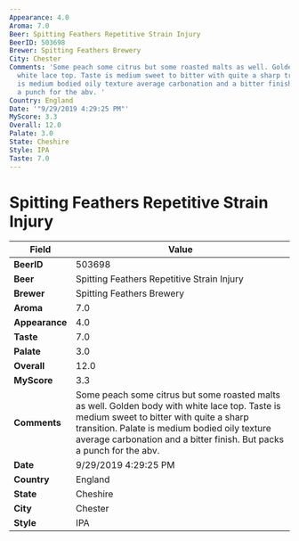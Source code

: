 ```yaml
---
Appearance: 4.0
Aroma: 7.0
Beer: Spitting Feathers Repetitive Strain Injury
BeerID: 503698
Brewer: Spitting Feathers Brewery
City: Chester
Comments: 'Some peach some citrus but some roasted malts as well. Golden body with
  white lace top. Taste is medium sweet to bitter with quite a sharp transition. Palate
  is medium bodied oily texture average carbonation and a bitter finish. But packs
  a punch for the abv. '
Country: England
Date: '"9/29/2019 4:29:25 PM"'
MyScore: 3.3
Overall: 12.0
Palate: 3.0
State: Cheshire
Style: IPA
Taste: 7.0
---
```


# Spitting Feathers Repetitive Strain Injury

| Field         | Value |
|---------------|-------|
| **BeerID** | 503698 |
| **Beer** | Spitting Feathers Repetitive Strain Injury |
| **Brewer** | Spitting Feathers Brewery |
| **Aroma** | 7.0 |
| **Appearance** | 4.0 |
| **Taste** | 7.0 |
| **Palate** | 3.0 |
| **Overall** | 12.0 |
| **MyScore** | 3.3 |
| **Comments** | Some peach some citrus but some roasted malts as well. Golden body with white lace top. Taste is medium sweet to bitter with quite a sharp transition. Palate is medium bodied oily texture average carbonation and a bitter finish. But packs a punch for the abv.  |
| **Date** | 9/29/2019 4:29:25 PM |
| **Country** | England |
| **State** | Cheshire |
| **City** | Chester |
| **Style** | IPA |
